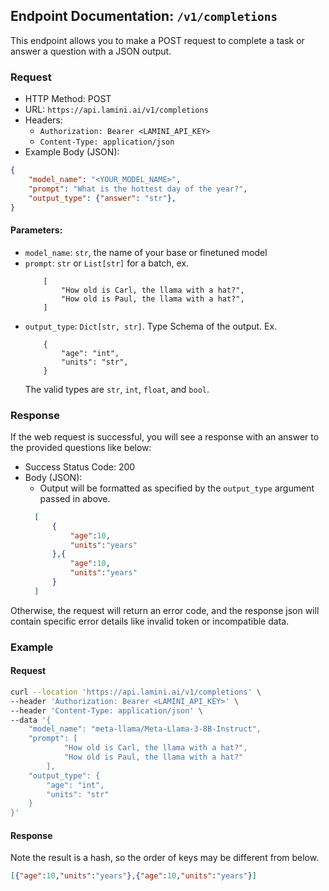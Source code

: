 ## Endpoint Documentation: `/v1/completions`

This endpoint allows you to make a POST request to complete a task or answer a question with a JSON output.

### Request

- HTTP Method: POST
- URL: `https://api.lamini.ai/v1/completions`
- Headers:
  - `Authorization: Bearer <LAMINI_API_KEY>`
  - `Content-Type: application/json`
- Example Body (JSON):


```json
{
    "model_name": "<YOUR_MODEL_NAME>",
    "prompt": "What is the hottest day of the year?",
    "output_type": {"answer": "str"},
}
```

#### Parameters:

-   `model_name`: `str`, the name of your base or finetuned model
-   `prompt`: `str` or `List[str]` for a batch, ex.
    ```
        [
            "How old is Carl, the llama with a hat?",
            "How old is Paul, the llama with a hat?",
        ]
    ```
-   `output_type`: `Dict[str, str]`. Type Schema of the output. Ex.
    ```
        {
            "age": "int",
            "units": "str",
        }
    ```
    The valid types are `str`, `int`, `float`, and `bool`.

### Response

If the web request is successful, you will see a response with an answer to the provided questions like below:

- Success Status Code: 200
- Body (JSON):
  - Output will be formatted as specified by the `output_type` argument passed in above.
  ```json
    [
        {
            "age":10,
            "units":"years"
        },{
            "age":10,
            "units":"years"
        }
    ]
  ```

Otherwise, the request will return an error code, and the response json will contain specific error details like invalid token or incompatible data.


### Example

#### Request

```bash
curl --location 'https://api.lamini.ai/v1/completions' \
--header 'Authorization: Bearer <LAMINI_API_KEY>' \
--header 'Content-Type: application/json' \
--data '{
    "model_name": "meta-llama/Meta-Llama-3-8B-Instruct",
    "prompt": [
            "How old is Carl, the llama with a hat?",
            "How old is Paul, the llama with a hat?"
        ],
    "output_type": {
        "age": "int",
        "units": "str"
    }
}'
```

#### Response

Note the result is a hash, so the order of keys may be different from below.

```json
[{"age":10,"units":"years"},{"age":10,"units":"years"}]
```
